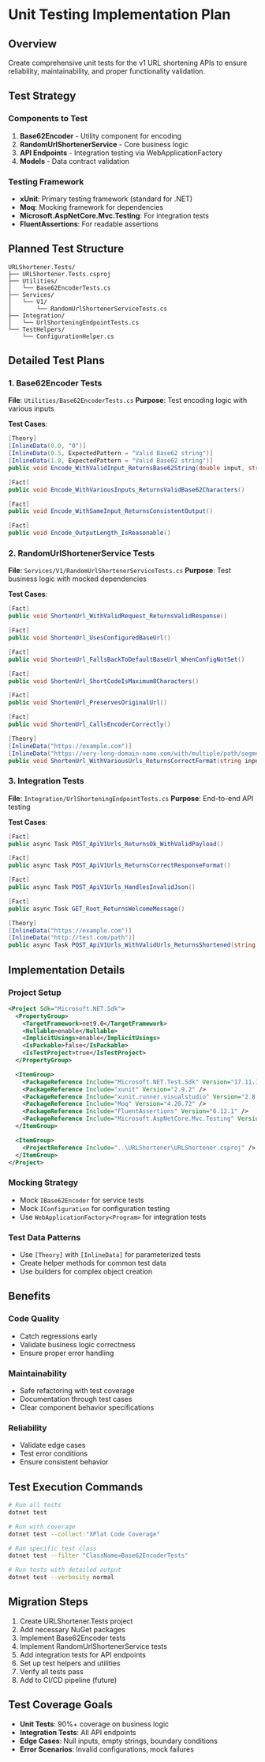 # Unit Testing Implementation Plan

## Overview
Create comprehensive unit tests for the v1 URL shortening APIs to ensure reliability, maintainability, and proper functionality validation.

## Test Strategy

### Components to Test
1. **Base62Encoder** - Utility component for encoding
2. **RandomUrlShortenerService** - Core business logic
3. **API Endpoints** - Integration testing via WebApplicationFactory
4. **Models** - Data contract validation

### Testing Framework
- **xUnit**: Primary testing framework (standard for .NET)
- **Moq**: Mocking framework for dependencies
- **Microsoft.AspNetCore.Mvc.Testing**: For integration tests
- **FluentAssertions**: For readable assertions

## Planned Test Structure

```
URLShortener.Tests/
├── URLShortener.Tests.csproj
├── Utilities/
│   └── Base62EncoderTests.cs
├── Services/
│   └── V1/
│       └── RandomUrlShortenerServiceTests.cs
├── Integration/
│   └── UrlShorteningEndpointTests.cs
└── TestHelpers/
    └── ConfigurationHelper.cs
```

## Detailed Test Plans

### 1. Base62Encoder Tests
**File**: `Utilities/Base62EncoderTests.cs`
**Purpose**: Test encoding logic with various inputs

**Test Cases**:
```csharp
[Theory]
[InlineData(0.0, "0")]
[InlineData(0.5, ExpectedPattern = "Valid Base62 string")]
[InlineData(1.0, ExpectedPattern = "Valid Base62 string")]
public void Encode_WithValidInput_ReturnsBase62String(double input, string expected)

[Fact]
public void Encode_WithVariousInputs_ReturnsValidBase62Characters()

[Fact]
public void Encode_WithSameInput_ReturnsConsistentOutput()

[Fact]
public void Encode_OutputLength_IsReasonable()
```

### 2. RandomUrlShortenerService Tests
**File**: `Services/V1/RandomUrlShortenerServiceTests.cs`
**Purpose**: Test business logic with mocked dependencies

**Test Cases**:
```csharp
[Fact]
public void ShortenUrl_WithValidRequest_ReturnsValidResponse()

[Fact]
public void ShortenUrl_UsesConfiguredBaseUrl()

[Fact]
public void ShortenUrl_FallsBackToDefaultBaseUrl_WhenConfigNotSet()

[Fact]
public void ShortenUrl_ShortCodeIsMaximum8Characters()

[Fact]
public void ShortenUrl_PreservesOriginalUrl()

[Fact]
public void ShortenUrl_CallsEncoderCorrectly()

[Theory]
[InlineData("https://example.com")]
[InlineData("https://very-long-domain-name.com/with/multiple/path/segments")]
public void ShortenUrl_WithVariousUrls_ReturnsCorrectFormat(string inputUrl)
```

### 3. Integration Tests
**File**: `Integration/UrlShorteningEndpointTests.cs`
**Purpose**: End-to-end API testing

**Test Cases**:
```csharp
[Fact]
public async Task POST_ApiV1Urls_ReturnsOk_WithValidPayload()

[Fact]
public async Task POST_ApiV1Urls_ReturnsCorrectResponseFormat()

[Fact]
public async Task POST_ApiV1Urls_HandlesInvalidJson()

[Fact]
public async Task GET_Root_ReturnsWelcomeMessage()

[Theory]
[InlineData("https://example.com")]
[InlineData("http://test.com/path")]
public async Task POST_ApiV1Urls_WithValidUrls_ReturnsShortened(string url)
```

## Implementation Details

### Project Setup
```xml
<Project Sdk="Microsoft.NET.Sdk">
  <PropertyGroup>
    <TargetFramework>net9.0</TargetFramework>
    <Nullable>enable</Nullable>
    <ImplicitUsings>enable</ImplicitUsings>
    <IsPackable>false</IsPackable>
    <IsTestProject>true</IsTestProject>
  </PropertyGroup>

  <ItemGroup>
    <PackageReference Include="Microsoft.NET.Test.Sdk" Version="17.11.1" />
    <PackageReference Include="xunit" Version="2.9.2" />
    <PackageReference Include="xunit.runner.visualstudio" Version="2.8.2" />
    <PackageReference Include="Moq" Version="4.20.72" />
    <PackageReference Include="FluentAssertions" Version="6.12.1" />
    <PackageReference Include="Microsoft.AspNetCore.Mvc.Testing" Version="9.0.0" />
  </ItemGroup>

  <ItemGroup>
    <ProjectReference Include="..\URLShortener\URLShortener.csproj" />
  </ItemGroup>
</Project>
```

### Mocking Strategy
- Mock `IBase62Encoder` for service tests
- Mock `IConfiguration` for configuration testing
- Use `WebApplicationFactory<Program>` for integration tests

### Test Data Patterns
- Use `[Theory]` with `[InlineData]` for parameterized tests
- Create helper methods for common test data
- Use builders for complex object creation

## Benefits

### Code Quality
- Catch regressions early
- Validate business logic correctness
- Ensure proper error handling

### Maintainability
- Safe refactoring with test coverage
- Documentation through test cases
- Clear component behavior specifications

### Reliability
- Validate edge cases
- Test error conditions
- Ensure consistent behavior

## Test Execution Commands

```bash
# Run all tests
dotnet test

# Run with coverage
dotnet test --collect:"XPlat Code Coverage"

# Run specific test class
dotnet test --filter "ClassName=Base62EncoderTests"

# Run tests with detailed output
dotnet test --verbosity normal
```

## Migration Steps

1. Create URLShortener.Tests project
2. Add necessary NuGet packages
3. Implement Base62Encoder tests
4. Implement RandomUrlShortenerService tests
5. Add integration tests for API endpoints
6. Set up test helpers and utilities
7. Verify all tests pass
8. Add to CI/CD pipeline (future)

## Test Coverage Goals

- **Unit Tests**: 90%+ coverage on business logic
- **Integration Tests**: All API endpoints
- **Edge Cases**: Null inputs, empty strings, boundary conditions
- **Error Scenarios**: Invalid configurations, mock failures
